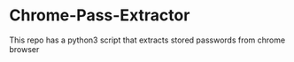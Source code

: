 # Chrome-Pass-Extractor
This repo has a python3 script that extracts stored passwords from chrome browser
